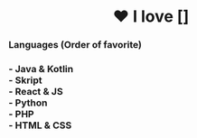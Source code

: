 <h1 align="center">❤️ I love []</h1>
<h3>
  <b>Languages (Order of favorite)</b><br>
</h3>
<h3>
  - Java & Kotlin<br>
  - Skript<br>
  - React & JS<br>
  - Python<br>
  - PHP<br>
  - HTML & CSS<br>
</h3>
